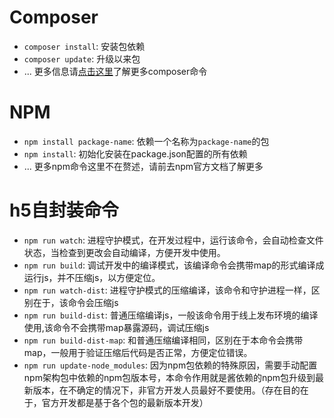 # Composer
 - `composer install`: 安装包依赖
 - `composer update`: 升级以来包
 - ... 更多信息请[点击这里](https://getcomposer.org/)了解更多composer命令

# NPM
 - `npm install package-name`: 依赖一个名称为`package-name`的包
 - `npm install`: 初始化安装在package.json配置的所有依赖
 - ... 更多npm命令这里不在赘述，请前去npm官方文档了解更多

# h5自封装命令
 - `npm run watch`: 进程守护模式，在开发过程中，运行该命令，会自动检查文件状态，当检查到更改会自动编译，方便开发中使用。
 - `npm run build`: 调试开发中的编译模式，该编译命令会携带map的形式编译成运行js，并不压缩js，以方便定位。
 - `npm run watch-dist`: 进程守护模式的压缩编译，该命令和守护进程一样，区别在于，该命令会压缩js
 - `npm run build-dist`: 普通压缩编译js，一般该命令用于线上发布环境的编译使用,该命令不会携带map暴露源码，调试压缩js
 - `npm run build-dist-map`: 和普通压缩编译相同，区别在于本命令会携带map，一般用于验证压缩后代码是否正常，方便定位错误。
 - `npm run update-node_modules`: 因为npm包依赖的特殊原因，需要手动配置npm架构包中依赖的npm包版本号，本命令作用就是酱依赖的npm包升级到最新版本，在不确定的情况下，非官方开发人员最好不要使用。（存在目的在于，官方开发都是基于各个包的最新版本开发）
 